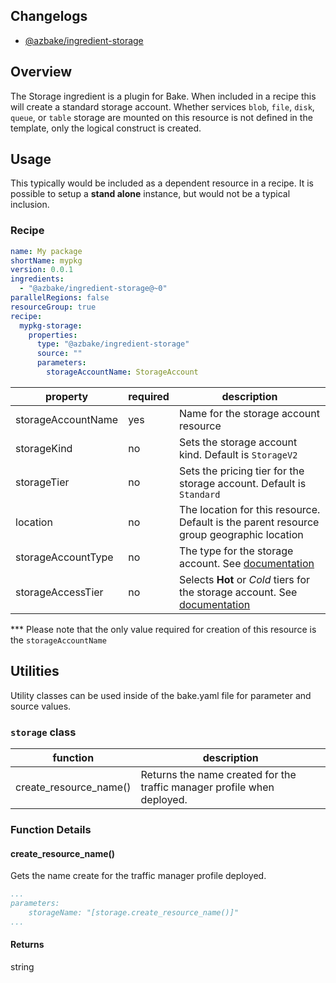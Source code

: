 ## Changelogs
* [@azbake/ingredient-storage](./CHANGELOG.md)

## Overview

The Storage ingredient is a plugin for Bake.  When included in a recipe this will create a standard storage account. Whether services `blob`, `file`, `disk`, `queue`, or `table` storage are mounted on this resource is not defined in the template, only the logical construct is created.

## Usage

This typically would be included as a dependent resource in a recipe. It is possible to setup a **stand alone** instance, but would not be a typical inclusion.

### Recipe
```yaml
name: My package
shortName: mypkg
version: 0.0.1
ingredients:
  - "@azbake/ingredient-storage@~0"
parallelRegions: false
resourceGroup: true
recipe:
  mypkg-storage:
    properties:
      type: "@azbake/ingredient-storage"
      source: ""
      parameters:
        storageAccountName: StorageAccount
```


| property|required|description|
|---------|--------|-----------|
| storageAccountName | yes | Name for the storage account resource |
| storageKind | no | Sets the storage account kind. Default is `StorageV2` |
| storageTier | no | Sets the pricing tier for the storage account. Default is `Standard` |
| location | no |The location for this resource. Default is the parent resource group geographic location |
| storageAccountType | no | The type for the storage account. See [documentation](https://docs.microsoft.com/en-us/azure/templates/microsoft.storage/2018-11-01/storageaccounts) |
| storageAccessTier | no | Selects **Hot** or *Cold* tiers for the storage account. See [documentation](https://docs.microsoft.com/en-us/azure/storage/blobs/storage-blob-storage-tiers) |

*** Please note that the only value required for creation of this resource is the `storageAccountName`

## Utilities

Utility classes can be used inside of the bake.yaml file for parameter and source values.

### ``storage`` class

|function|description|
|--------|-----------|
|create_resource_name()| Returns the name created for the traffic manager profile when deployed.|

### Function Details

#### create_resource_name()
Gets the name create for the traffic manager profile deployed.

```yaml
...
parameters:
    storageName: "[storage.create_resource_name()]"
...
```

#### Returns
string
